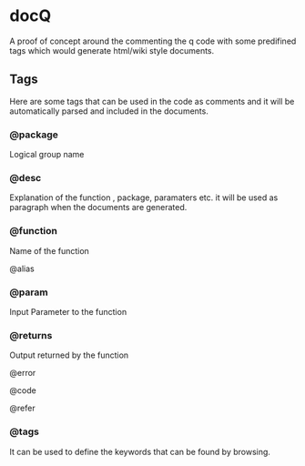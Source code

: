 # docQ
A proof of concept around the commenting the q code with some predifined tags which would generate html/wiki style documents.

## Tags

Here are some tags that can be used in the code as comments and it will be automatically parsed and included in the documents.

### @package
Logical group name 

### @desc
Explanation of the function , package, paramaters etc. it will be used as paragraph when the documents are generated.

### @function
Name of the function 

@alias

### @param
Input Parameter to the function

### @returns
Output returned by the function

@error

@code

@refer

### @tags
It can be used to define the keywords that can be found by browsing.  
